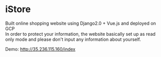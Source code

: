 # iStore

Built online shopping website using Django2.0 + Vue.js and deployed on GCP  
In order to protect your information, the website basically set up as read only mode and please don't input any information about yourself.  

Demo: http://35.236.115.160/index
